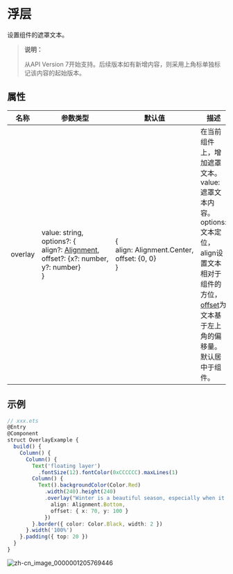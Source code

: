 # 浮层

设置组件的遮罩文本。

>  **说明：**
>
> 从API Version 7开始支持。后续版本如有新增内容，则采用上角标单独标记该内容的起始版本。

## 属性

| 名称 | 参数类型 | 默认值 | 描述 |
| -------- | -------- | -------- | -------- |
| overlay | value:&nbsp;string,<br/>options?:&nbsp;{<br/>align?:&nbsp;[Alignment](ts-appendix-enums.md#alignment),&nbsp;<br/>offset?:&nbsp;{x?:&nbsp;number, y?:&nbsp;number}<br/>} | {<br/>align:&nbsp;Alignment.Center,<br/>offset:&nbsp;{0,&nbsp;0}<br/>} | 在当前组件上，增加遮罩文本。<br/> value: 遮罩文本内容。<br/>options: 文本定位，align设置文本相对于组件的方位，[offset](ts-universal-attributes-location.md)为文本基于左上角的偏移量。默认居中于组件。 |

## 示例

```ts
// xxx.ets
@Entry
@Component
struct OverlayExample {
  build() {
    Column() {
      Column() {
        Text('floating layer')
          .fontSize(12).fontColor(0xCCCCCC).maxLines(1)
        Column() {
          Text().backgroundColor(Color.Red)
            .width(240).height(240)
            .overlay("Winter is a beautiful season, especially when it snows.", {
              align: Alignment.Bottom,
              offset: { x: 70, y: 100 }
            })
        }.border({ color: Color.Black, width: 2 })
      }.width('100%')
    }.padding({ top: 20 })
  }
}
```

![zh-cn_image_0000001205769446](figures/zh-cn_image_0000001205769446.png)
